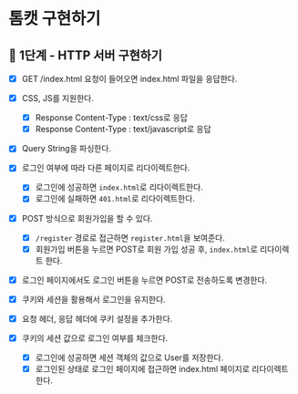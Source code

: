 # 톰캣 구현하기

## 🎯 1단계 - HTTP 서버 구현하기

- [x] GET /index.html 요청이 들어오면 index.html 파일을 응답한다.

- [x] CSS, JS를 지원한다.
  - [x] Response Content-Type : text/css로 응답
  - [x] Response Content-Type : text/javascript로 응답

- [x] Query String을 파싱한다.

- [x] 로그인 여부에 따라 다른 페이지로 리다이렉트한다.
  - [x] 로그인에 성공하면 `index.html`로 리다이렉트한다.
  - [x] 로그인에 실패하면 `401.html`로 리다이렉트한다.

- [x] POST 방식으로 회원가입을 할 수 있다.
  - [x] `/register` 경로로 접근하면 `register.html`을 보여준다.
  - [x] 회원가입 버튼을 누르면 POST로 회원 가입 성공 후, `index.html`로 리다이렉트 한다.

- [x] 로그인 페이지에서도 로그인 버튼을 누르면 POST로 전송하도록 변경한다.

- [x] 쿠키와 세션을 활용해서 로그인을 유지한다.
 - [x] 요청 헤더, 응답 헤더에 쿠키 설정을 추가한다.
 - [x] 쿠키의 세션 값으로 로그인 여부를 체크한다.
   - [x] 로그인에 성공하면 세션 객체의 값으로 User를 저장한다.
   - [x] 로그인된 상태로 로그인 페이지에 접근하면 index.html 페이지로 리다이렉트한다.
